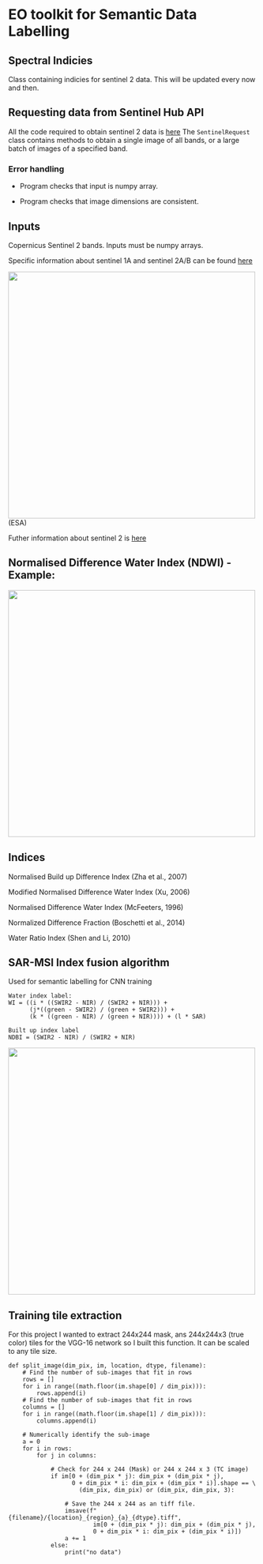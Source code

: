 # EO toolkit for Semantic Data Labelling 

## Spectral Indicies

Class containing indicies for sentinel 2 data. 
This will be updated every now and then.

## Requesting data from Sentinel Hub API

All the code required to obtain sentinel 2 data is [here](https://github.com/ThomasJames/Spectral_Indices/blob/master/data_request.py)
The ```SentinelRequest``` class contains methods to obtain a single image of all bands, or a large batch of images of a specified band. 



### Error handling

- Program checks that input is numpy array.

- Program checks that image dimensions are consistent.


## Inputs

Copernicus Sentinel 2 bands.
Inputs must be numpy arrays. 

Specific information about sentinel 1A and sentinel 2A/B can be found [here](https://earth.esa.int/web/sentinel/technical-guides/sentinel-2-msi/msi-instrument)

<img src="https://github.com/ThomasJames/Spectral_Indices/blob/master/S2_bands.png" width="500">
(ESA)

Futher information about sentinel 2 is [here](https://sentinel.esa.int/documents/247904/685211/Sentinel-2+Products+Specification+Document+%28PSD%29/0f7bedeb-9fbb-4b60-91aa-809162de456c)

## Normalised Difference Water Index (NDWI) - Example:
<img src="https://github.com/ThomasJames/Spectral_Indices/blob/master/Normalised%20Difference%20Water%20Index.png" width="500">

## Indices

Normalised Build up Difference Index (Zha et al., 2007)

Modified Normalised Difference Water Index (Xu, 2006)

Normalised Difference Water Index (McFeeters, 1996)

Normalized Difference Fraction (Boschetti et al., 2014)

Water Ratio Index (Shen and Li, 2010)

## SAR-MSI Index fusion algorithm

Used for semantic labelling for CNN training

```
Water index label:
WI = ((i * ((SWIR2 - NIR) / (SWIR2 + NIR))) +
      (j*((green - SWIR2) / (green + SWIR2))) +
      (k * ((green - NIR) / (green + NIR)))) + (l * SAR)
      
Built up index label
NDBI = (SWIR2 - NIR) / (SWIR2 + NIR)
```
<img src="https://github.com/ThomasJames/Spectral_Indices/blob/master/Combined.png" width="500">

## Training tile extraction

For this project I wanted to extract 244x244 mask, ans 244x244x3 (true color) tiles for the VGG-16 network so I built this function. 
It can be scaled to any tile size. 

```
def split_image(dim_pix, im, location, dtype, filename):
    # Find the number of sub-images that fit in rows
    rows = []
    for i in range((math.floor(im.shape[0] / dim_pix))):
        rows.append(i)
    # Find the number of sub-images that fit in rows
    columns = []
    for i in range((math.floor(im.shape[1] / dim_pix))):
        columns.append(i)

    # Numerically identify the sub-image
    a = 0
    for i in rows:
        for j in columns:

            # Check for 244 x 244 (Mask) or 244 x 244 x 3 (TC image)
            if im[0 + (dim_pix * j): dim_pix + (dim_pix * j),
                  0 + dim_pix * i: dim_pix + (dim_pix * i)].shape == \
                    (dim_pix, dim_pix) or (dim_pix, dim_pix, 3):

                # Save the 244 x 244 as an tiff file.
                imsave(f"{filename}/{location}_{region}_{a}_{dtype}.tiff",
                        im[0 + (dim_pix * j): dim_pix + (dim_pix * j),
                        0 + dim_pix * i: dim_pix + (dim_pix * i)])
                a += 1
            else:
                print("no data")
```




